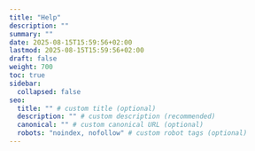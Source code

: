 ```yaml
---
title: "Help"
description: ""
summary: ""
date: 2025-08-15T15:59:56+02:00
lastmod: 2025-08-15T15:59:56+02:00
draft: false
weight: 700
toc: true
sidebar:
  collapsed: false
seo:
  title: "" # custom title (optional)
  description: "" # custom description (recommended)
  canonical: "" # custom canonical URL (optional)
  robots: "noindex, nofollow" # custom robot tags (optional)
---
```

